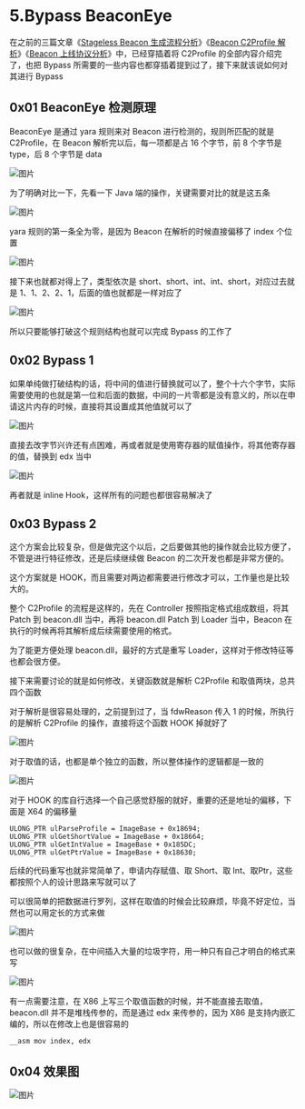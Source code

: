 # 5.Bypass BeaconEye

在之前的三篇文章《[Stageless Beacon 生成流程分析](http://mp.weixin.qq.com/s?\_\_biz=MzkxMTMxMjI2OQ==\&mid=2247483983\&idx=1\&sn=3bd71f46b49963ec976686f9c98e5aee\&chksm=c11f56adf668dfbb86c4baeada6c702c06d7fd02852b6b95fad68b2b7cdd2f8504593ae75024\&scene=21#wechat\_redirect)》《[Beacon C2Profile 解析](http://mp.weixin.qq.com/s?\_\_biz=MzkxMTMxMjI2OQ==\&mid=2247483984\&idx=1\&sn=2b6a4ca48751889262a7be6c05c28a9d\&chksm=c11f56b2f668dfa48f28660547fb1d0836e2280ecc937c9c29978fda65a122f4e0ac5b860279\&scene=21#wechat\_redirect)》《[Beacon 上线协议分析](http://mp.weixin.qq.com/s?\_\_biz=MzkxMTMxMjI2OQ==\&mid=2247484014\&idx=1\&sn=39ff274f2f61b87a1c13ad4e0a2060ef\&chksm=c11f568cf668df9a36e53e58123444218225c70ff2f67e9309b11e03858e50b14be92fe656c8\&scene=21#wechat\_redirect)》中，已经穿插着将 C2Profile 的全部内容介绍完了，也把 Bypass 所需要的一些内容也都穿插着提到过了，接下来就该说如何对其进行 Bypass

## 0x01 BeaconEye 检测原理

BeaconEye 是通过 yara 规则来对 Beacon 进行检测的，规则所匹配的就是 C2Profile，在 Beacon 解析完以后，每一项都是占 16 个字节，前 8 个字节是 type，后 8 个字节是 data

![图片](https://img-blog.csdnimg.cn/img\_convert/d3fcb5639a387c22b2d24ab31ec39dd4.png)

为了明确对比一下，先看一下 Java 端的操作，关键需要对比的就是这五条

![图片](https://img-blog.csdnimg.cn/img\_convert/368d7c950a692d4e91a9fc2799449b79.png)

yara 规则的第一条全为零，是因为 Beacon 在解析的时候直接偏移了 index 个位置

![图片](https://img-blog.csdnimg.cn/img\_convert/a79ec57db2efd779083707dda1366421.png)

接下来也就都对得上了，类型依次是 short、short、int、int、short，对应过去就是 1、1、2、2、1，后面的值也就都是一样对应了

![图片](https://img-blog.csdnimg.cn/img\_convert/8251cc843ecacdf292b4125bdd2ba4f8.png)

所以只要能够打破这个规则结构也就可以完成 Bypass 的工作了

## 0x02 Bypass 1

如果单纯做打破结构的话，将中间的值进行替换就可以了，整个十六个字节，实际需要使用的也就是第一位和后面的数据，中间的一片零都是没有意义的，所以在申请这片内存的时候，直接将其设置成其他值就可以了

![图片](https://img-blog.csdnimg.cn/img\_convert/472acc307323ce19239d770624f8c433.png)

直接去改字节兴许还有点困难，再或者就是使用寄存器的赋值操作，将其他寄存器的值，替换到 edx 当中

![图片](https://img-blog.csdnimg.cn/img\_convert/ea448e86a1f2ac80bda4eea37716c93f.png)

再者就是 inline Hook，这样所有的问题也都很容易解决了

## 0x03 Bypass 2

这个方案会比较复杂，但是做完这个以后，之后要做其他的操作就会比较方便了，不管是进行特征修改，还是后续继续做 Beacon 的二次开发也都是非常方便的。

这个方案就是 HOOK，而且需要对两边都需要进行修改才可以，工作量也是比较大的。

整个 C2Profile 的流程是这样的，先在 Controller 按照指定格式组成数组，将其 Patch 到 beacon.dll 当中，再将 beacon.dll Patch 到 Loader 当中，Beacon 在执行的时候再将其解析成后续需要使用的格式。

为了能更方便处理 beacon.dll，最好的方式是重写 Loader，这样对于修改特征等也都会很方便。

接下来需要讨论的就是如何修改，关键函数就是解析 C2Profile 和取值两块，总共四个函数

对于解析是很容易处理的，之前提到过了，当 fdwReason 传入 1 的时候，所执行的是解析 C2Profile 的操作，直接将这个函数 HOOK 掉就好了

![图片](https://img-blog.csdnimg.cn/img\_convert/91ef6acf43c684c24975f2325f64c32a.png)

对于取值的话，也都是单个独立的函数，所以整体操作的逻辑都是一致的

![图片](https://img-blog.csdnimg.cn/img\_convert/cd2d2a8f9335b1efbba489581ef4085c.png)

对于 HOOK 的库自行选择一个自己感觉舒服的就好，重要的还是地址的偏移，下面是 X64 的偏移量

```
ULONG_PTR ulParseProfile = ImageBase + 0x18694;
ULONG_PTR ulGetShortValue = ImageBase + 0x18664;
ULONG_PTR ulGetIntValue = ImageBase + 0x185DC;
ULONG_PTR ulGetPtrValue = ImageBase + 0x18630;
```

后续的代码重写也就非常简单了，申请内存赋值、取 Short、取 Int、取Ptr，这些都按照个人的设计思路来写就可以了

可以很简单的把数据进行罗列，这样在取值的时候会比较麻烦，毕竟不好定位，当然也可以用定长的方式来做

![图片](https://img-blog.csdnimg.cn/img\_convert/0631f96c5f024f1132a956af2da60a6a.png)

也可以做的很复杂，在中间插入大量的垃圾字符，用一种只有自己才明白的格式来写

![图片](https://img-blog.csdnimg.cn/img\_convert/b199bbab74ab6b788dcd6663aff72c45.png)

有一点需要注意，在 X86 上写三个取值函数的时候，并不能直接去取值，beacon.dll 并不是堆栈传参的，而是通过 edx 来传参的，因为 X86 是支持内嵌汇编的，所以在修改上也是很容易的

```
__asm mov index, edx
```

## 0x04 效果图

![图片](https://img-blog.csdnimg.cn/img\_convert/201355f70cfdcdcfd721e74bb89faa88.png)
